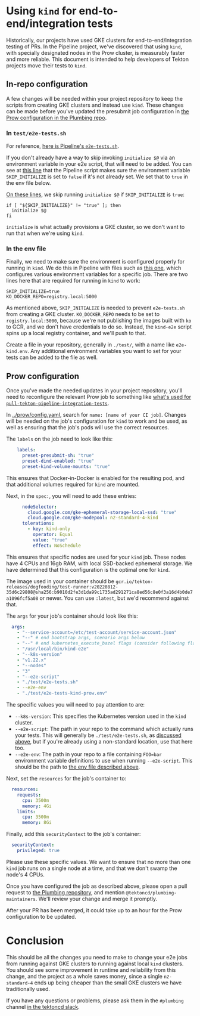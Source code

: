 # Using `kind` for end-to-end/integration tests

Historically, our projects have used GKE clusters for end-to-end/integration testing of 
PRs. In the Pipeline project, we've discovered that using `kind`, with specially 
designated nodes in the Prow cluster, is measurably faster and more reliable. This document
is intended to help developers of Tekton projects move their tests to `kind`.

## In-repo configuration

A few changes will be needed within your project repository to keep the scripts from
creating GKE clusters and instead use `kind`. These changes can be made before you've
updated the presubmit job configuration in [the Prow configuration in the Plumbing repo](../prow/config.yaml).

### In `test/e2e-tests.sh`

For reference, [here is Pipeline's `e2e-tests.sh`](https://github.com/tektoncd/pipeline/blob/0741289847dc098f192ad9d75e040a50d9540cf6/test/e2e-tests.sh).

If you don't already have a way to skip invoking `initialize $@` via an environment
variable in your e2e script, that will need to be added. You can see at [this line](https://github.com/tektoncd/pipeline/blob/0741289847dc098f192ad9d75e040a50d9540cf6/test/e2e-tests.sh)
that the Pipeline script makes sure the environment variable `SKIP_INITIALIZE` is set to
`false` if it's not already set. We set that to `true` in the env file below.

[On these lines](https://github.com/tektoncd/pipeline/blob/0741289847dc098f192ad9d75e040a50d9540cf6/test/e2e-tests.sh#L34-L36),
we skip running `initialize $@` if `SKIP_INITIALIZE` is `true`:

```shell
if [ "${SKIP_INITIALIZE}" != "true" ]; then
  initialize $@
fi
```

`initialize` is what actually provisions a GKE cluster, so we don't want to run that when
we're using `kind`.

### In the env file

Finally, we need to make sure the environment is configured properly for running in `kind`.
We do this in Pipeline with files such as [this one](https://github.com/tektoncd/pipeline/blob/0741289847dc098f192ad9d75e040a50d9540cf6/test/e2e-tests-kind-prow.env),
which configures various environment variables for a specific job. There are two lines
here that are required for running in `kind` to work:

```
SKIP_INITIALIZE=true
KO_DOCKER_REPO=registry.local:5000
```

As mentioned above, `SKIP_INITIALIZE` is needed to prevent `e2e-tests.sh` from creating a
GKE cluster. `KO_DOCKER_REPO` needs to be set to `registry.local:5000`, because we're not
publishing the images built with `ko` to GCR, and we don't have credentials to do so.
Instead, the `kind-e2e` script spins up a local registry container, and we'll push to that.

Create a file in your repository, generally in `./test/`, with a name like `e2e-kind.env`.
Any additional environment variables you want to set for your tests can be added to the 
file as well.

## Prow configuration

Once you've made the needed updates in your project repository,  you'll need to 
reconfigure the relevant Prow job to something like [what's used for `pull-tekton-pipeline-integration-tests`](https://github.com/tektoncd/plumbing/blob/2666d73c8397c3d5b62805242886f4fa35373723/prow/config.yaml#L1229-L1283).

In [../prow/config.yaml](../prow/config.yaml), search for `name: [name of your CI job]`.
Changes will be needed on the job's configuration for `kind` to work and be used, as well
as ensuring that the job's pods will use the correct resources.

The `labels` on the job need to look like this:

```yaml
    labels:
      preset-presubmit-sh: "true"
      preset-dind-enabled: "true"
      preset-kind-volume-mounts: "true"
```

This ensures that Docker-in-Docker is enabled for the resulting pod, and that additional 
volumes required for `kind` are mounted.

Next, in the `spec:`, you will need to add these entries:

```yaml
      nodeSelector:
        cloud.google.com/gke-ephemeral-storage-local-ssd: "true"
        cloud.google.com/gke-nodepool: n2-standard-4-kind
      tolerations:
        - key: kind-only
          operator: Equal
          value: "true"
          effect: NoSchedule
```

This ensures that specific nodes are used for your `kind` job. These nodes have 4 CPUs 
and 16gb RAM, with local SSD-backed ephemeral storage. We have determined that this
configuration is the optimal one for `kind`. 

The image used in your container should be `gcr.io/tekton-releases/dogfooding/test-runner:v20220812-35d6c29808@sha256:b9010d2fe3d1da99c1735ad291271ca8ed56c8e0f3a16d4b0de7a1096fcf5a08`
or newer. You can use `:latest`, but we'd recommend against that.

The `args` for your job's container should look like this:

```yaml
  args:
    - "--service-account=/etc/test-account/service-account.json"
    - "--" # end bootstrap args, scenario args below
    - "--" # end kubernetes_execute_bazel flags (consider following flags as text)
    - "/usr/local/bin/kind-e2e"
    - "--k8s-version"
    - "v1.22.x"
    - "--nodes"
    - "3"
    - "--e2e-script"
    - "./test/e2e-tests.sh"
    - --e2e-env
    - "./test/e2e-tests-kind-prow.env"
```

The specific values you will need to pay attention to are:
* `--k8s-version`: This specifies the Kubernetes version used in the `kind` cluster. 
* `--e2e-script`: The path in your repo to the command which actually runs your tests.
    This will generally be `./test/e2e-tests.sh`, as [discussed above](#in-teste2e-testssh), 
    but if you're already using a non-standard location, use that here too.
* `--e2e-env`: The path in your repo to a file containing `FOO=bar` environment variable
    definitions to use when running `--e2e-script`. This should be the path to [the env file described above](#in-the-env-file).

Next, set the `resources` for the job's container to:
```yaml
  resources:
    requests:
      cpu: 3500m
      memory: 4Gi
    limits:
      cpu: 3500m
      memory: 8Gi
```

Finally, add this `securityContext` to the job's container:
```yaml
  securityContext:
    privileged: true
```

Please use these specific values. We want to ensure that no more than one `kind` job runs
on a single node at a time, and that we don't swamp the node's 4 CPUs.

Once you have configured the job as described above, please open a pull request to 
[the Plumbing repository](https://github.com/tektoncd/plumbing), and mention `@tektoncd/plumbing-maintainers`.
We'll review your change and merge it promptly.

After your PR has been merged, it could take up to an hour for the Prow configuration to be updated.

# Conclusion

This should be all the changes you need to make to change your e2e jobs from running 
against GKE clusters to running against local `kind` clusters. You should see some
improvement in runtime and reliability from this change, and the project as a whole saves
money, since a single `n2-standard-4` ends up being cheaper than the small GKE clusters
we have traditionally used.

If you have any questions or problems, please ask them in the `#plumbing` channel [in the tektoncd slack](https://github.com/tektoncd/community/blob/main/contact.md#slack).
